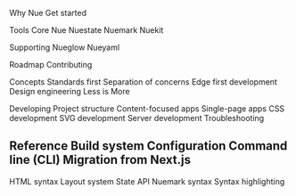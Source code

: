 
Why Nue
Get started

Tools
  Core
    Nue
    Nuestate
    Nuemark
    Nuekit

  Supporting
    Nueglow
    Nueyaml

  Roadmap
  Contributing


Concepts
  Standards first
  Separation of concerns
  Edge first development
  Design engineering
  Less is More

Developing
  Project structure
  Content-focused apps
  Single-page apps
  CSS development
  SVG development
  Server development
  Troubleshooting

Reference
  Build system
  Configuration
  Command line (CLI)
  Migration from Next.js
  ---
  HTML syntax
  Layout system
  State API
  Nuemark syntax
  Syntax highlighting